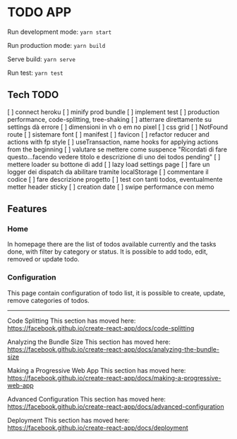 # TODO APP

Run development mode: `yarn start`

Run production mode: `yarn build`

Serve build: `yarn serve`

Run test: `yarn test`

## Tech TODO
[ ] connect heroku
[ ] minify prod bundle
[ ] implement test
[ ] production performance, code-splitting, tree-shaking
[ ] atterrare direttamente su settings dà errore
[ ] dimensioni in vh o em no pixel
[ ] css grid
[ ] NotFound route
[ ] sistemare font
[ ] manifest
[ ] favicon
[ ] refactor reducer and actions with fp style
[ ] useTransaction, name hooks for applying actions from the beginning
[ ] valutare se mettere come suspence "Ricordati di fare questo...facendo vedere titolo e descrizione di uno dei todos pending"
[ ] mettere loader su bottone di add
[ ] lazy load settings page
[ ] fare un logger dei dispatch da abilitare tramite localStorage
[ ] commentare il codice
[ ] fare descrizione progetto
[ ] test con tanti todos, eventualmente metter header sticky
[ ] creation date
[ ] swipe performance con memo 


## Features

### Home
In homepage there are the list of todos available currently and the tasks done, with filter by category or status. It is possible to add todo, edit, removed or update todo.

### Configuration
This page contain configuration of todo list, it is possible to create, update, remove categories of todos.

---

Code Splitting
This section has moved here: https://facebook.github.io/create-react-app/docs/code-splitting

Analyzing the Bundle Size
This section has moved here: https://facebook.github.io/create-react-app/docs/analyzing-the-bundle-size

Making a Progressive Web App
This section has moved here: https://facebook.github.io/create-react-app/docs/making-a-progressive-web-app

Advanced Configuration
This section has moved here: https://facebook.github.io/create-react-app/docs/advanced-configuration

Deployment
This section has moved here: https://facebook.github.io/create-react-app/docs/deployment
